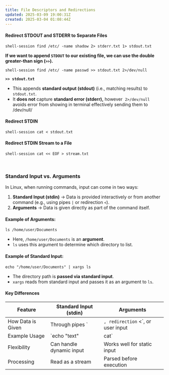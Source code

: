 ```yaml
---
title: File Descriptors and Redirections
updated: 2025-03-09 19:00:31Z
created: 2025-03-04 01:08:44Z
---
```


#### Redirect STDOUT and STDERR to Separate Files

`shell-session find /etc/ -name shadow 2> stderr.txt 1> stdout.txt`

**If we want to append `STDOUT` to our existing file, we can use the double greater-than sign (`>>`).**

`shell-session find /etc/ -name passwd >> stdout.txt 2>/dev/null`

**`>> stdout.txt`**

- This appends **standard output (stdout)** (i.e., matching results) to `stdout.txt`.
- It **does not** capture **standard error (stderr),** however  `2>/dev/null` avoids error from showing in terminal effectively sending them to /dev/null/

#### Redirect STDIN

`shell-session cat < stdout.txt`

#### Redirect STDIN Stream to a File

`shell-session cat << EOF > stream.txt`

&nbsp;

### **Standard Input vs. Arguments**

In Linux, when running commands, input can come in two ways:

1.  **Standard Input (stdin)** → Data is provided interactively or from another command (e.g., using pipes `|` or redirection `<`).
2.  **Arguments** → Data is given directly as part of the command itself.

#### **Example of Arguments:**

`ls /home/user/Documents`

- Here, `/home/user/Documents` is an **argument**.
- `ls` uses this argument to determine which directory to list.

#### **Example of Standard Input:**

`echo "/home/user/Documents" | xargs ls`

- The directory path is **passed via standard input**.
- `xargs` reads from standard input and passes it as an argument to `ls`.

#### **Key Differences**

| Feature | Standard Input (stdin) | Arguments |
| --- | --- | --- |
| How Data is Given | Through pipes \` | `, redirection` <\`, or user input |
| Example Usage | \`echo "text" | cat\` |
| Flexibility | Can handle dynamic input | Works well for static input |
| Processing | Read as a stream | Parsed before execution |

&nbsp;